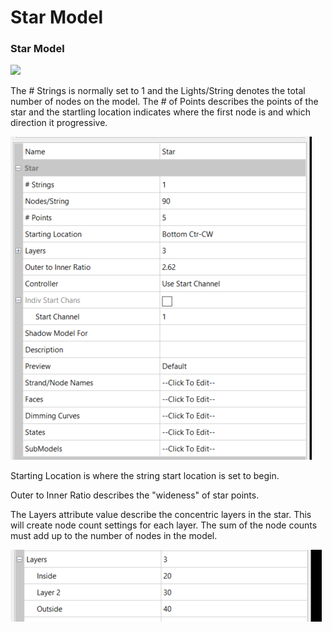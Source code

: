 # Star Model

### **Star Model**

![](https://lh3.googleusercontent.com/-D0ELonupRLLbhTHGoLsYWlGVv2okJzi7HK-TrBvEaTUCBLtLNbIzRFGz-LyiZyYKEAEuvd65LrJZlRco-HPWNwE3vTZ1t40ADhbSSjJo9D3FMYnwn24KsDvwDEH5PSFaxDmvvsx)

The # Strings is normally set to 1 and the Lights/String denotes the total number of nodes on the model. The # of Points describes the points of the star and the startling location indicates where the first node is and which direction it progressive.

![](<../../../.gitbook/assets/image (1085).png>)

Starting Location is where the string start location is set to begin.

Outer to Inner Ratio describes the "wideness" of star points.

The Layers attribute value describe the concentric layers in the star. This will create node count settings for each layer. The sum of the node counts must add up to the number of nodes in the model.

![](<../../../.gitbook/assets/image (1141).png>)

